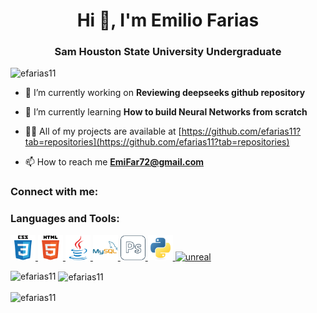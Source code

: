 <h1 align="center">Hi 👋, I'm Emilio Farias</h1>
<h3 align="center">Sam Houston State University Undergraduate</h3>

<p align="left"> <img src="https://komarev.com/ghpvc/?username=efarias11&label=Profile%20views&color=0e75b6&style=flat" alt="efarias11" /> </p>

- 🔭 I’m currently working on **Reviewing deepseeks github repository**

- 🌱 I’m currently learning **How to build Neural Networks from scratch**

- 👨‍💻 All of my projects are available at [https://github.com/efarias11?tab=repositories](https://github.com/efarias11?tab=repositories)

- 📫 How to reach me **EmiFar72@gmail.com**

<h3 align="left">Connect with me:</h3>
<p align="left">
</p>

<h3 align="left">Languages and Tools:</h3>
<p align="left"> <a href="https://www.w3schools.com/css/" target="_blank" rel="noreferrer"> <img src="https://raw.githubusercontent.com/devicons/devicon/master/icons/css3/css3-original-wordmark.svg" alt="css3" width="40" height="40"/> </a> <a href="https://www.w3.org/html/" target="_blank" rel="noreferrer"> <img src="https://raw.githubusercontent.com/devicons/devicon/master/icons/html5/html5-original-wordmark.svg" alt="html5" width="40" height="40"/> </a> <a href="https://www.java.com" target="_blank" rel="noreferrer"> <img src="https://raw.githubusercontent.com/devicons/devicon/master/icons/java/java-original.svg" alt="java" width="40" height="40"/> </a> <a href="https://www.mysql.com/" target="_blank" rel="noreferrer"> <img src="https://raw.githubusercontent.com/devicons/devicon/master/icons/mysql/mysql-original-wordmark.svg" alt="mysql" width="40" height="40"/> </a> <a href="https://www.photoshop.com/en" target="_blank" rel="noreferrer"> <img src="https://raw.githubusercontent.com/devicons/devicon/master/icons/photoshop/photoshop-line.svg" alt="photoshop" width="40" height="40"/> </a> <a href="https://www.python.org" target="_blank" rel="noreferrer"> <img src="https://raw.githubusercontent.com/devicons/devicon/master/icons/python/python-original.svg" alt="python" width="40" height="40"/> </a> <a href="https://unrealengine.com/" target="_blank" rel="noreferrer"> <img src="https://raw.githubusercontent.com/kenangundogan/fontisto/036b7eca71aab1bef8e6a0518f7329f13ed62f6b/icons/svg/brand/unreal-engine.svg" alt="unreal" width="40" height="40"/> </a> </p>

<p><img align="left" src="https://github-readme-stats.vercel.app/api/top-langs?username=efarias11&show_icons=true&locale=en&layout=compact" alt="efarias11" /></p>

<p>&nbsp;<img align="center" src="https://github-readme-stats.vercel.app/api?username=efarias11&show_icons=true&locale=en" alt="efarias11" /></p>

<p><img align="center" src="https://github-readme-streak-stats.herokuapp.com/?user=efarias11&" alt="efarias11" /></p>
